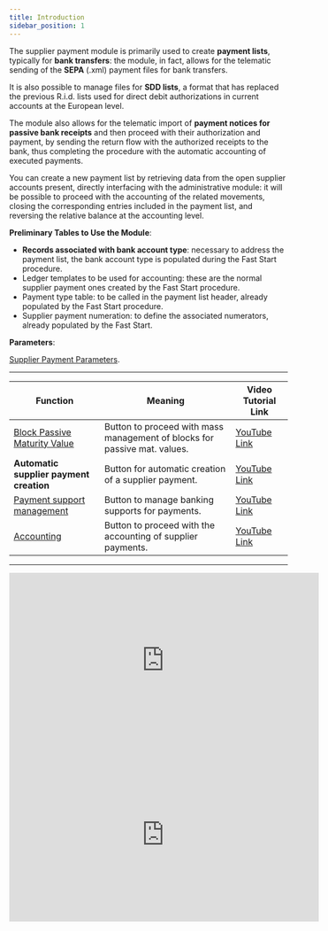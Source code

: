```yaml
---
title: Introduction 
sidebar_position: 1
---
```


The supplier payment module is primarily used to create **payment lists**, typically for **bank transfers**: the module, in fact, allows for the telematic sending of the **SEPA** (.xml) payment files for bank transfers.

It is also possible to manage files for **SDD lists**, a format that has replaced the previous R.i.d. lists used for direct debit authorizations in current accounts at the European level.

The module also allows for the telematic import of **payment notices for passive bank receipts** and then proceed with their authorization and payment, by sending the return flow with the authorized receipts to the bank, thus completing the procedure with the automatic accounting of executed payments.

You can create a new payment list by retrieving data from the open supplier accounts present, directly interfacing with the administrative module: it will be possible to proceed with the accounting of the related movements, closing the corresponding entries included in the payment list, and reversing the relative balance at the accounting level.

**Preliminary Tables to Use the Module**:

- **Records associated with bank account type**: necessary to address the payment list, the bank account type is populated during the Fast Start procedure.
- Ledger templates to be used for accounting: these are the normal supplier payment ones created by the Fast Start procedure.
- Payment type table: to be called in the payment list header, already populated by the Fast Start procedure.
- Supplier payment numeration: to define the associated numerators, already populated by the Fast Start.

**Parameters**:  

[Supplier Payment Parameters](/docs/configurations/parameters/treasury/vendor-payments-parameters).

---

| Function | Meaning | Video Tutorial Link |
| --- | --- | --- |
|  [Block Passive Maturity Value](/docs/treasury/vendors-payments/procedures/block-passive-maturity-values)  | Button to proceed with mass management of blocks for passive mat. values. | <a href="https://youtu.be/DkxoWgTkvUg&amp;t=05s" target="_blank" rel="noopener noreferrer">YouTube Link </a> |
|  **Automatic supplier payment creation** | Button for automatic creation of a supplier payment. | <a href="https://youtu.be/DkxoWgTkvUg&amp;t=2m25s" target="_blank" rel="noopener noreferrer">YouTube Link </a> |
|  [Payment support management](/docs/treasury/vendors-payments/procedures/payments-support-management)  | Button to manage banking supports for payments. | <a href="https://youtu.be/DkxoWgTkvUg&amp;t=5m37s" target="_blank" rel="noopener noreferrer">YouTube Link </a> |
|  [Accounting](/docs/finance-area/professional-men/accounting/payments-accounting/filter)  | Button to proceed with the accounting of supplier payments. | <a href="https://youtu.be/CDCVq0iC29s&amp;t=5m40s" target="_blank" rel="noopener noreferrer">YouTube Link </a> |

---

<iframe width="560" height="315" src="https://www.youtube.com/embed/CDCVq0iC29s" title="YouTube video player" frameborder="0" allowfullscreen= "true"></iframe>

<iframe width="560" height="315" src="https://www.youtube.com/embed/DkxoWgTkvUg" title="YouTube video player" frameborder="0" allowfullscreen= "true"></iframe>